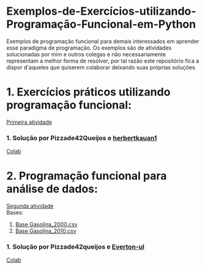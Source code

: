 # Exemplos-de-Exercícios-utilizando-Programação-Funcional-em-Python
Exemplos de programação funcional para demais interessados em aprender esse paradigma de programação. Os exemplos são de atividades solucionadas por mim e outros colegas e não necessariamente representam a melhor forma de resolver, por tal razão este repositório fica a dispor d'aqueles que quiserem colaborar deixando suas próprias soluções.

# 1. Exercícios práticos utilizando programação funcional:  
[Primeira atividade](Exemplos-de-Exerc-cios-utilizando-Programa-o-Funcional-em-Python/1.pdf)  

### 1. Solução por Pizzade42Queijos e [herbertkauan1](https://github.com/herbertkauan1)
  [Colab](https://colab.research.google.com/drive/1Bm2aV4gFRrga-q9QMh5cWlVVTsf6vyA9?usp=sharing)  
  
# 2. Programação funcional para análise de dados:  
[Segunda atividade](Exemplos-de-Exerc-cios-utilizando-Programa-o-Funcional-em-Python/2.pdf)  
Bases:  
1. [Base Gasolina_2000.csv](Exemplos-de-Exercicios-utilizando-Programacao-Funcional-em-Python/gasolina_2000+.csv)  
2. [Base Gasolina_2010.csv](Exemplos-de-Exercicios-utilizando-Programacao-Funcional-em-Python/gasolina_2010+.csv)  
### 1. Solução por Pizzade42queijos e [Everton-ul](https://github.com/Everton-ul)  

  [Colab](https://colab.research.google.com/drive/1RhAlC4JkICUwXYb0fIhQKaNMk8u2G_cb?usp=sharing)
